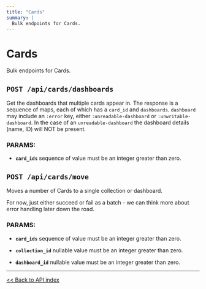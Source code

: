 ```yaml
---
title: "Cards"
summary: |
  Bulk endpoints for Cards.
---
```


# Cards

Bulk endpoints for Cards.

## `POST /api/cards/dashboards`

Get the dashboards that multiple cards appear in. The response is a sequence of maps, each of which has a `card_id`
  and `dashboards`. `dashboard` may include an `:error` key, either `:unreadable-dashboard` or
  `:unwritable-dashboard`. In the case of an `unreadable-dashboard` the dashboard details (name, ID) will NOT be
  present.

### PARAMS:

-  **`card_ids`** sequence of value must be an integer greater than zero.

## `POST /api/cards/move`

Moves a number of Cards to a single collection or dashboard.

  For now, just either succeed or fail as a batch - we can think more about error handling later down the road.

### PARAMS:

-  **`card_ids`** sequence of value must be an integer greater than zero.

-  **`collection_id`** nullable value must be an integer greater than zero.

-  **`dashboard_id`** nullable value must be an integer greater than zero.

---

[<< Back to API index](../api-documentation.md)